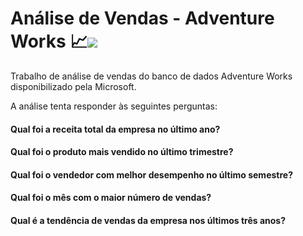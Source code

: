# Análise de Vendas - Adventure Works 📈<img src="https://img.shields.io/badge/power_bi-F2C811?style=for-the-badge&logo=powerbi&logoColor=black"/>

Trabalho de análise de vendas do banco de dados Adventure Works disponibilizado pela Microsoft.

A análise tenta responder às seguintes perguntas:

#### Qual foi a receita total da empresa no último ano?
#### Qual foi o produto mais vendido no último trimestre?
#### Qual foi o vendedor com melhor desempenho no último semestre?
#### Qual foi o mês com o maior número de vendas?
#### Qual é a tendência de vendas da empresa nos últimos três anos?
